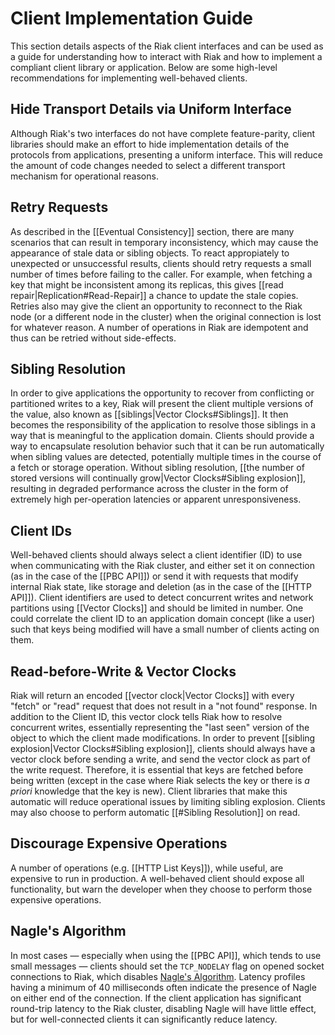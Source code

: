 # Client Implementation Guide

This section details aspects of the Riak client interfaces and can be
used as a guide for understanding how to interact with Riak and how to
implement a compliant client library or application.  Below are some
high-level recommendations for implementing well-behaved clients.

## Hide Transport Details via Uniform Interface

Although Riak's two interfaces do not have complete feature-parity,
client libraries should make an effort to hide implementation details
of the protocols from applications, presenting a uniform interface.
This will reduce the amount of code changes needed to select a
different transport mechanism for operational reasons.

## Retry Requests

As described in the [[Eventual Consistency]] section, there are many
scenarios that can result in temporary inconsistency, which may cause
the appearance of stale data or sibling objects.  To react
appropiately to unexpected or unsuccessful results, clients should
retry requests a small number of times before failing to the
caller. For example, when fetching a key that might be inconsistent
among its replicas, this gives [[read repair|Replication#Read-Repair]]
a chance to update the stale copies. Retries also may give the client
an opportunity to reconnect to the Riak node (or a different node in
the cluster) when the original connection is lost for whatever reason.
A number of operations in Riak are idempotent and thus can be retried
without side-effects.

## Sibling Resolution

In order to give applications the opportunity to recover from
conflicting or partitioned writes to a key, Riak will present the
client multiple versions of the value, also known as
[[siblings|Vector Clocks#Siblings]].  It then becomes the
responsibility of the application to resolve those siblings in a way
that is meaningful to the application domain.  Clients should provide
a way to encapsulate resolution behavior such that it can be run
automatically when sibling values are detected, potentially multiple
times in the course of a fetch or storage operation.  Without sibling
resolution,
[[the number of stored versions will continually grow|Vector Clocks#Sibling explosion]],
resulting in degraded performance across the cluster in the form of
extremely high per-operation latencies or apparent unresponsiveness.

## Client IDs

Well-behaved clients should always select a client identifier (ID) to
use when communicating with the Riak cluster, and either set it on
connection (as in the case of the [[PBC API]]) or send it with
requests that modify internal Riak state, like storage and deletion
(as in the case of the [[HTTP API]]).  Client identifiers are used to
detect concurrent writes and network partitions using
[[Vector Clocks]] and should be limited in number. One could correlate
the client ID to an application domain concept (like a user) such that
keys being modified will have a small number of clients acting on
them.

## Read-before-Write & Vector Clocks

Riak will return an encoded [[vector clock|Vector Clocks]] with every
"fetch" or "read" request that does not result in a "not found"
response. In addition to the Client ID, this vector clock tells Riak
how to resolve concurrent writes, essentially representing the "last
seen" version of the object to which the client made modifications. In
order to prevent
[[sibling explosion|Vector Clocks#Sibling explosion]], clients should
always have a vector clock before sending a write, and send the vector
clock as part of the write request.  Therefore, it is essential that
keys are fetched before being written (except in the case where Riak
selects the key or there is _a priori_ knowledge that the key is new).
Client libraries that make this automatic will reduce operational
issues by limiting sibling explosion.  Clients may also choose to
perform automatic [[#Sibling Resolution]] on read.

## Discourage Expensive Operations

A number of operations (e.g. [[HTTP List Keys]]), while useful, are
expensive to run in production. A well-behaved client should expose
all functionality, but warn the developer when they choose to perform
those expensive operations.

## Nagle's Algorithm

In most cases &mdash; especially when using the [[PBC API]], which tends to
use small messages &mdash; clients should set the `TCP_NODELAY` flag on
opened socket connections to Riak, which disables
[Nagle's Algorithm](http://en.wikipedia.org/wiki/Nagle%27s_algorithm). Latency
profiles having a minimum of 40 milliseconds often indicate the
presence of Nagle on either end of the connection.  If the client
application has significant round-trip latency to the Riak cluster,
disabling Nagle will have little effect, but for well-connected
clients it can significantly reduce latency.
